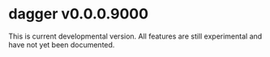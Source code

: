 # dagger v0.0.0.9000

This is current developmental version. All features are still experimental and
have not yet been documented.
